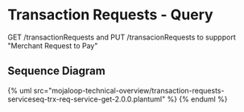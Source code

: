 # Transaction Requests - Query

GET /transactionRequests and PUT /transacionRequests to suppport "Merchant Request to Pay"

## Sequence Diagram

{% uml src="mojaloop-technical-overview/transaction-requests-serviceseq-trx-req-service-get-2.0.0.plantuml" %}
{% enduml %}
